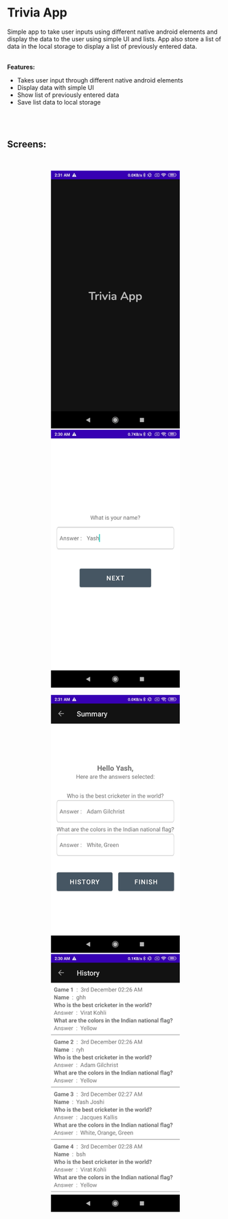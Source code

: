 # Trivia App
 Simple app to take user inputs using different native android elements and display the data to the user using simple UI and lists. App also store a list of data in the local storage to display a list of previously entered data.
<br><br>

<p><b>Features:</b>
<ul>
  <li>Takes user input through different native android elements</li>
  <li>Display data with simple UI</li>
  <li>Show list of previously entered data</li>
  <li>Save list data to local storage</li>
</ul>

<br><br> 
<h2>Screens: </h2><br>

<p align=center> 
 <img src="screens/splash.jpg" width = 300/>
 <img src="screens/home.jpg" width = 300/> </p>
<p align=center> 
 <img src="screens/summary.jpg" width = 300/>
 <img src="screens/history.jpg" width = 300/> </p>
